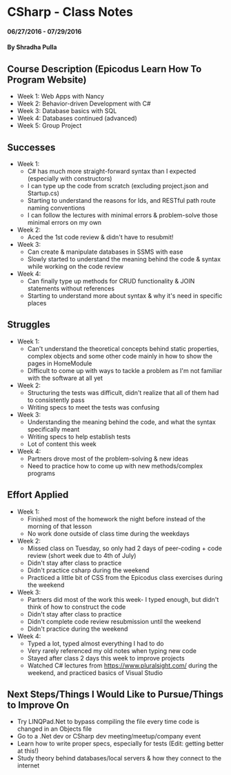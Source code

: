 # CSharp - Class Notes

#### 06/27/2016 - 07/29/2016

#### By Shradha Pulla

## Course Description (Epicodus Learn How To Program Website)

* Week 1: Web Apps with Nancy
* Week 2: Behavior-driven Development with C#
* Week 3: Database basics with SQL
* Week 4: Databases continued (advanced)
* Week 5: Group Project

## Successes
* Week 1:
  * C# has much more straight-forward syntax than I expected (especially with constructors)
  * I can type up the code from scratch (excluding project.json and Startup.cs)
  * Starting to understand the reasons for Ids, and RESTful path route naming conventions
  * I can follow the lectures with minimal errors & problem-solve those minimal errors on my own
* Week 2:
  * Aced the 1st code review & didn't have to resubmit!
* Week 3:
  * Can create & manipulate databases in SSMS with ease
  * Slowly started to understand the meaning behind the code & syntax while working on the code review
* Week 4:
  * Can finally type up methods for CRUD functionality & JOIN statements without references
  * Starting to understand more about syntax & why it's need in specific places

## Struggles
* Week 1:
  * Can't understand the theoretical concepts behind static properties, complex objects and some other code mainly in how to show the pages in HomeModule
  * Difficult to come up with ways to tackle a problem as I'm not familiar with the software at all yet
* Week 2:
  * Structuring the tests was difficult, didn't realize that all of them had to consistently pass
  * Writing specs to meet the tests was confusing
* Week 3:
  * Understanding the meaning behind the code, and what the syntax specifically meant
  * Writing specs to help establish tests
  * Lot of content this week
* Week 4:
  * Partners drove most of the problem-solving & new ideas
  * Need to practice how to come up with new methods/complex programs

## Effort Applied
* Week 1:
  * Finished most of the homework the night before instead of the morning of that lesson
  * No work done outside of class time during the weekdays
* Week 2:
  * Missed class on Tuesday, so only had 2 days of peer-coding + code review (short week due to 4th of July)
  * Didn't stay after class to practice
  * Didn't practice csharp during the weekend
  * Practiced a little bit of CSS from the Epicodus class exercises during the weekend
* Week 3:
  * Partners did most of the work this week- I typed enough, but didn't think of how to construct the code
  * Didn't stay after class to practice
  * Didn't complete code review resubmission until the weekend
  * Didn't practice during the weekend
* Week 4:
  * Typed a lot, typed almost everything I had to do
  * Very rarely referenced my old notes when typing new code
  * Stayed after class 2 days this week to improve projects
  * Watched C# lectures from https://www.pluralsight.com/ during the weekend, and practiced basics of Visual Studio

## Next Steps/Things I Would Like to Pursue/Things to Improve On
* Try LINQPad.Net to bypass compiling the file every time code is changed in an Objects file
* Go to a .Net dev or CSharp dev meeting/meetup/company event
* Learn how to write proper specs, especially for tests (Edit: getting better at this!)
* Study theory behind databases/local servers & how they connect to the internet
